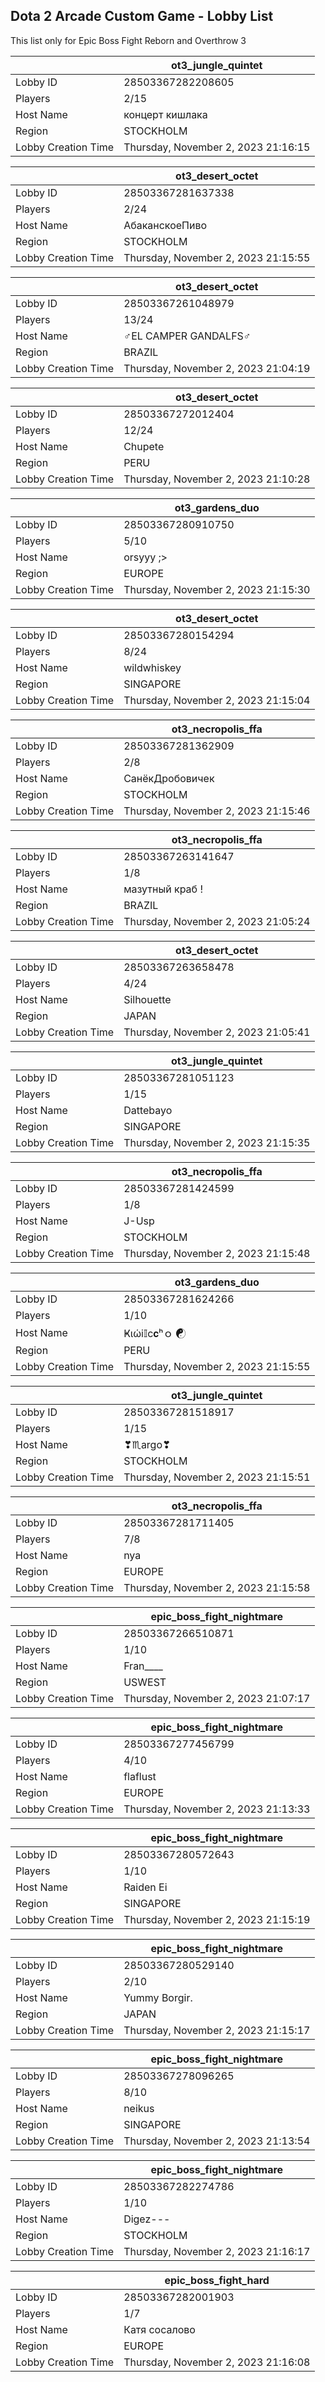 ## Dota 2 Arcade Custom Game - Lobby List

This list only for Epic Boss Fight Reborn and Overthrow 3

|  | ot3_jungle_quintet |
| ------ | ------ |
| Lobby ID | 28503367282208605 |
| Players | 2/15 |
| Host Name | концерт кишлака |
| Region | STOCKHOLM |
| Lobby Creation Time | Thursday, November 2, 2023 21:16:15 |


|  | ot3_desert_octet |
| ------ | ------ |
| Lobby ID | 28503367281637338 |
| Players | 2/24 |
| Host Name | АбаканскоеПиво |
| Region | STOCKHOLM |
| Lobby Creation Time | Thursday, November 2, 2023 21:15:55 |


|  | ot3_desert_octet |
| ------ | ------ |
| Lobby ID | 28503367261048979 |
| Players | 13/24 |
| Host Name | ♂EL CAMPER GANDALFS♂ |
| Region | BRAZIL |
| Lobby Creation Time | Thursday, November 2, 2023 21:04:19 |


|  | ot3_desert_octet |
| ------ | ------ |
| Lobby ID | 28503367272012404 |
| Players | 12/24 |
| Host Name | Chupete |
| Region | PERU |
| Lobby Creation Time | Thursday, November 2, 2023 21:10:28 |


|  | ot3_gardens_duo |
| ------ | ------ |
| Lobby ID | 28503367280910750 |
| Players | 5/10 |
| Host Name | orsyyy ;> |
| Region | EUROPE |
| Lobby Creation Time | Thursday, November 2, 2023 21:15:30 |


|  | ot3_desert_octet |
| ------ | ------ |
| Lobby ID | 28503367280154294 |
| Players | 8/24 |
| Host Name | wildwhiskey |
| Region | SINGAPORE |
| Lobby Creation Time | Thursday, November 2, 2023 21:15:04 |


|  | ot3_necropolis_ffa |
| ------ | ------ |
| Lobby ID | 28503367281362909 |
| Players | 2/8 |
| Host Name | СанёкДробовичек |
| Region | STOCKHOLM |
| Lobby Creation Time | Thursday, November 2, 2023 21:15:46 |


|  | ot3_necropolis_ffa |
| ------ | ------ |
| Lobby ID | 28503367263141647 |
| Players | 1/8 |
| Host Name | мазутный краб ! |
| Region | BRAZIL |
| Lobby Creation Time | Thursday, November 2, 2023 21:05:24 |


|  | ot3_desert_octet |
| ------ | ------ |
| Lobby ID | 28503367263658478 |
| Players | 4/24 |
| Host Name | Silhouette |
| Region | JAPAN |
| Lobby Creation Time | Thursday, November 2, 2023 21:05:41 |


|  | ot3_jungle_quintet |
| ------ | ------ |
| Lobby ID | 28503367281051123 |
| Players | 1/15 |
| Host Name | Dattebayo |
| Region | SINGAPORE |
| Lobby Creation Time | Thursday, November 2, 2023 21:15:35 |


|  | ot3_necropolis_ffa |
| ------ | ------ |
| Lobby ID | 28503367281424599 |
| Players | 1/8 |
| Host Name | J-Usp |
| Region | STOCKHOLM |
| Lobby Creation Time | Thursday, November 2, 2023 21:15:48 |


|  | ot3_gardens_duo |
| ------ | ------ |
| Lobby ID | 28503367281624266 |
| Players | 1/10 |
| Host Name | Ҝιώi𝕀c𝐜ʰｏ  ☯ |
| Region | PERU |
| Lobby Creation Time | Thursday, November 2, 2023 21:15:55 |


|  | ot3_jungle_quintet |
| ------ | ------ |
| Lobby ID | 28503367281518917 |
| Players | 1/15 |
| Host Name | ❣♏argo❣ |
| Region | STOCKHOLM |
| Lobby Creation Time | Thursday, November 2, 2023 21:15:51 |


|  | ot3_necropolis_ffa |
| ------ | ------ |
| Lobby ID | 28503367281711405 |
| Players | 7/8 |
| Host Name | nya |
| Region | EUROPE |
| Lobby Creation Time | Thursday, November 2, 2023 21:15:58 |


|  | epic_boss_fight_nightmare |
| ------ | ------ |
| Lobby ID | 28503367266510871 |
| Players | 1/10 |
| Host Name | Fran____ |
| Region | USWEST |
| Lobby Creation Time | Thursday, November 2, 2023 21:07:17 |


|  | epic_boss_fight_nightmare |
| ------ | ------ |
| Lobby ID | 28503367277456799 |
| Players | 4/10 |
| Host Name | flaflust |
| Region | EUROPE |
| Lobby Creation Time | Thursday, November 2, 2023 21:13:33 |


|  | epic_boss_fight_nightmare |
| ------ | ------ |
| Lobby ID | 28503367280572643 |
| Players | 1/10 |
| Host Name | Raiden Ei |
| Region | SINGAPORE |
| Lobby Creation Time | Thursday, November 2, 2023 21:15:19 |


|  | epic_boss_fight_nightmare |
| ------ | ------ |
| Lobby ID | 28503367280529140 |
| Players | 2/10 |
| Host Name | Yummy Borgir. |
| Region | JAPAN |
| Lobby Creation Time | Thursday, November 2, 2023 21:15:17 |


|  | epic_boss_fight_nightmare |
| ------ | ------ |
| Lobby ID | 28503367278096265 |
| Players | 8/10 |
| Host Name | neikus |
| Region | SINGAPORE |
| Lobby Creation Time | Thursday, November 2, 2023 21:13:54 |


|  | epic_boss_fight_nightmare |
| ------ | ------ |
| Lobby ID | 28503367282274786 |
| Players | 1/10 |
| Host Name | Digez--- |
| Region | STOCKHOLM |
| Lobby Creation Time | Thursday, November 2, 2023 21:16:17 |


|  | epic_boss_fight_hard |
| ------ | ------ |
| Lobby ID | 28503367282001903 |
| Players | 1/7 |
| Host Name | Катя сосалово |
| Region | EUROPE |
| Lobby Creation Time | Thursday, November 2, 2023 21:16:08 |


